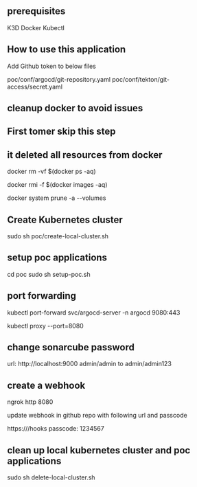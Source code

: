 

## prerequisites

K3D
Docker
Kubectl

## How to use this application

Add Github token to below files

poc/conf/argocd/git-repository.yaml
poc/conf/tekton/git-access/secret.yaml

## cleanup docker to avoid issues
## First tomer skip this step 
##  it deleted all resources from docker

docker rm -vf $(docker ps -aq)

docker rmi -f $(docker images -aq)

docker system prune -a --volumes

## Create Kubernetes cluster

sudo sh poc/create-local-cluster.sh

## setup poc applications

cd poc 
sudo sh setup-poc.sh

## port forwarding

kubectl port-forward svc/argocd-server -n argocd 9080:443

kubectl proxy --port=8080

## change sonarcube password

url: http://localhost:9000
admin/admin to admin/admin123

## create a webhook

ngrok http 8080

update webhook in github repo with following url and passcode

https://<ngrok url>/hooks
passcode: 1234567

## clean up local kubernetes cluster and poc applications

sudo sh delete-local-cluster.sh
